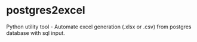 # postgres2excel
Python utility tool - Automate excel generation (.xlsx or .csv) from postgres database with sql input.
